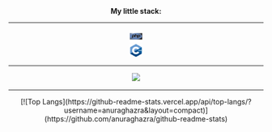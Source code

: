 <center><b>Мy little stack:</b>
    <hr>
    <div class="container">
        <div id="con1"><img height="5%" width="5%" src='https://github.com/devicons/devicon/blob/master/icons/php/php-original.svg'></div>
        <div id="con2"><img height="5%" width="5%" src='https://github.com/devicons/devicon/blob/master/icons/cplusplus/cplusplus-original.svg'></div>
        <div id="con3"></div>
    </div>
    <hr>
    <picture>
    <source 
      srcset="https://github-readme-stats.vercel.app/api?username=karushcode&show_icons=true&theme=dark"
      media="(prefers-color-scheme: dark)"
    />
    <source
      srcset="https://github-readme-stats.vercel.app/api?username=karushcode&show_icons=true"
      media="(prefers-color-scheme: light), (prefers-color-scheme: no-preference)"
    />
    <img src="https://github-readme-stats.vercel.app/api?username=karushcode&show_icons=true" />
    </picture>
    <hr>
    [![Top Langs](https://github-readme-stats.vercel.app/api/top-langs/?username=anuraghazra&layout=compact)](https://github.com/anuraghazra/github-readme-stats)

